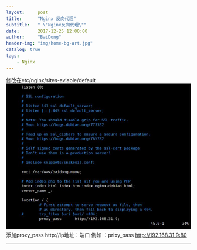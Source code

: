 ```yaml
---
layout:     post
title:      "Nginx 反向代理"
subtitle:   " \"Nginx反向代理\""
date:       2017-12-25 12:00:00
author:     "BaiDong"
header-img: "img/home-bg-art.jpg"
catalog: true
tags:
    - Nginx
---
```

修改在etc/nginx/sites-aviable/default
<img src="../img/fanxiang.jpg"/>
添加proxy_pass http://ip地址：端口
例如 ：prixy_pass http://192.168.31.9:80

---


